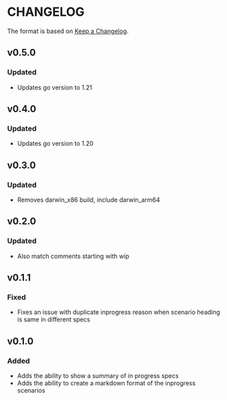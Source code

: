 # CHANGELOG

The format is based on [Keep a Changelog](http://keepachangelog.com/en/1.0.0/).

## v0.5.0

### Updated

- Updates go version to 1.21

## v0.4.0

### Updated

- Updates go version to 1.20

## v0.3.0

### Updated

- Removes darwin_x86 build, include darwin_arm64

## v0.2.0

### Updated

- Also match comments starting with wip

## v0.1.1

### Fixed

- Fixes an issue with duplicate inprogress reason when scenario heading is same in different specs

## v0.1.0

### Added

- Adds the ability to show a summary of in progress specs
- Adds the ability to create a markdown format of the inprogress scenarios